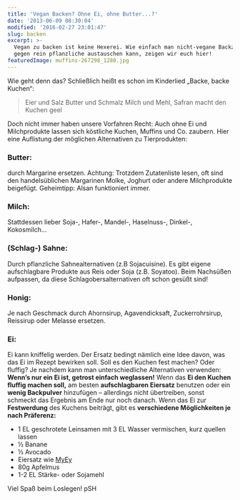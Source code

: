 ```yaml
---
title: 'Vegan Backen? Ohne Ei, ohne Butter...?'
date: '2013-06-09 08:30:04'
modified: '2016-02-27 23:01:47'
slug: backen
excerpt: >-
  Vegan zu backen ist keine Hexerei. Wie einfach man nicht-vegane Backzutaten
  gegen rein pflanzliche austauschen kann, zeigen wir euch hier!
featuredImage: muffins-267298_1280.jpg
---
```


Wie geht denn das? Schließlich heißt es schon im Kinderlied „Backe, backe Kuchen“:

> Eier und Salz Butter und Schmalz Milch und Mehl, Safran macht den Kuchen geel

Doch nicht immer haben unsere Vorfahren Recht: Auch ohne Ei und Milchprodukte lassen sich köstliche Kuchen, Muffins und Co. zaubern. Hier eine Auflistung der möglichen Alternativen zu Tierprodukten:

### **Butter:**

durch Margarine ersetzen. Achtung: Trotzdem Zutatenliste lesen, oft sind den handelsüblichen Margarinen Molke, Joghurt oder andere Milchprodukte beigefügt. Geheimtipp: Alsan funktioniert immer.

### **Milch:**

Stattdessen lieber Soja-, Hafer-, Mandel-, Haselnuss-, Dinkel-, Kokosmilch...

### **(Schlag-) Sahne:**

Durch pflanzliche Sahnealternativen (z.B Sojacuisine). Es gibt eigene aufschlagbare Produkte aus Reis oder Soja (z.B. Soyatoo). Beim Nachsüßen aufpassen, da diese Schlagobersalternativen oft schon gesüßt sind!

### **Honig:**

Je nach Geschmack durch Ahornsirup, Agavendicksaft, Zuckerrohrsirup, Reissirup oder Melasse ersetzen.

### **Ei:**

Ei kann kniffelig werden. Der Ersatz bedingt nämlich eine Idee davon, was das Ei im Rezept bewirken soll. Soll es den Kuchen fest machen? Oder fluffig? Je nachdem kann man unterschiedliche Alternativen verwenden: **Wenn’s nur ein Ei ist, getrost einfach weglassen!** Wenn das **Ei den Kuchen fluffig machen soll,** am besten **aufschlagbaren Eiersatz** benutzen oder ein **wenig Backpulver** hinzufügen – allerdings nicht übertreiben, sonst schmeckt das Ergebnis am Ende nur noch danach. Wenn das Ei zur **Festwerdung** des Kuchens beiträgt, gibt es **verschiedene Möglichkeiten je nach Präferenz:**

*   1 EL geschrotete Leinsamen mit 3 EL Wasser vermischen, kurz quellen lassen
*   ½ Banane
*   ½ Avocado
*   Eiersatz wie [MyEy](https://www.veganblatt.com/myey-bio-ei-ersatz)
*   80g Apfelmus
*   1-2 EL Stärke- oder Sojamehl

Viel Spaß beim Loslegen! [<!-- Image removed (no copyright): ei-ersatz-produkte.jpg -->](https://www.veganblatt.com/i/ei-ersatz-produkte.jpg) pSH
